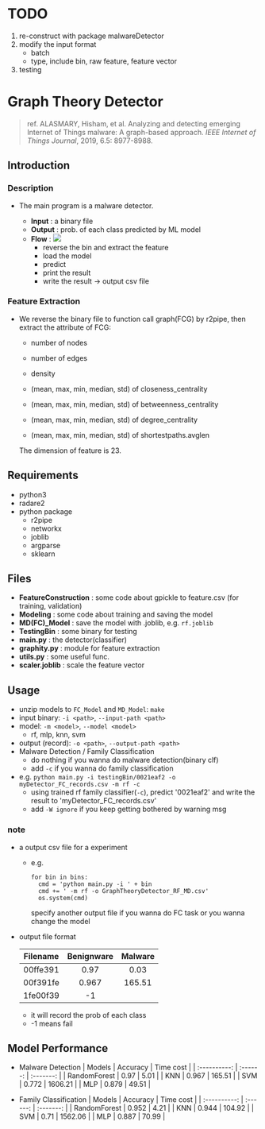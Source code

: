 # TODO

1. re-construct with package malwareDetector
2. modify the input format
	- batch
	- type, include bin, raw feature, feature vector
3. testing

# Graph Theory Detector

> ref. ALASMARY, Hisham, et al. Analyzing and detecting emerging Internet of Things malware: A graph-based approach. *IEEE Internet of Things Journal*, 2019, 6.5: 8977-8988.

## Introduction

### Description

* The main program is a malware detector.

  * **Input** : a binary file
  * **Output** : prob. of each class predicted by ML model
  * **Flow** : 
    ![](flow.jpg)
    * reverse the bin and extract the feature
    * load the model
    * predict
    * print the result
    * write the result -> output csv file

### Feature Extraction

* We reverse the binary file to function call graph(FCG) by r2pipe, then extract the attribute of FCG:

  * number of nodes

  * number of edges

  * density

  * (mean, max, min, median, std) of closeness_centrality


  * (mean, max, min, median, std) of betweenness_centrality


  * (mean, max, min, median, std) of degree_centrality


  * (mean, max, min, median, std) of shortestpaths.avglen 

  The dimension of feature is 23.


## Requirements

* python3
* radare2
* python package
  * r2pipe
  * networkx
  * joblib
  * argparse
  * sklearn

## Files

* **FeatureConstruction** : some code about gpickle to feature.csv (for training, validation)
* **Modeling** : some code about training and saving the model
* **MD(FC)_Model** : save the model with .joblib, e.g. `rf.joblib`
* **TestingBin** : some binary for testing
* **main.py** : the detector(classifier)
* **graphity.py** : module for feature extraction
* **utils.py** : some useful func.
* **scaler.joblib** : scale the feature vector

## Usage
* unzip models to `FC_Model` and `MD_Model`: `make`
* input binary: `-i <path>`, `--input-path <path>`
* model: `-m <model>`, `--model <model>`
  * rf, mlp, knn, svm
* output (record): `-o <path>`, `--output-path <path>`
* Malware Detection / Family Classification
    * do nothing if you wanna do malware detection(binary clf)  
    * add `-c` if you wanna do family classification 
* e.g.
    `python main.py -i testingBin/0021eaf2 -o myDetector_FC_records.csv -m rf -c`
    * using trained rf family classifier(`-c`), predict '0021eaf2' and write the result to 'myDetector_FC_records.csv'
    * add `-W ignore` if you keep getting bothered by warning msg
### note
* a output csv file for a experiment
  * e.g.
    
    ```python=
    for bin in bins:
      cmd = 'python main.py -i ' + bin
      cmd += ' -m rf -o GraphTheoryDetector_RF_MD.csv'
      os.system(cmd)
    ```
    specify another output file if you wanna do FC task or you wanna change the model
* output file format

  |    Filename  | Benignware | Malware |
  | :----------: | :------: | :-------: |
  | 00ffe391     |   0.97   |   0.03    |
  |     00f391fe      |  0.967   |  165.51   |
  |     1fe00f39      |  -1   |    |
  * it will record the prob of each class
  * -1 means fail

## Model Performance
* Malware Detection
  |    Models    | Accuracy | Time cost |
  | :----------: | :------: | :-------: |
  | RandomForest |   0.97   |   5.01    |
  |     KNN      |  0.967   |  165.51   |
  |     SVM      |  0.772   |  1606.21  |
  |     MLP      |  0.879   |   49.51   |

* Family Classification
  |    Models    | Accuracy | Time cost |
  | :----------: | :------: | :-------: |
  | RandomForest |  0.952   |   4.21    |
  |     KNN      |  0.944   |  104.92   |
  |     SVM      |   0.71   |  1562.06  |
  |     MLP      |  0.887   |   70.99   |
